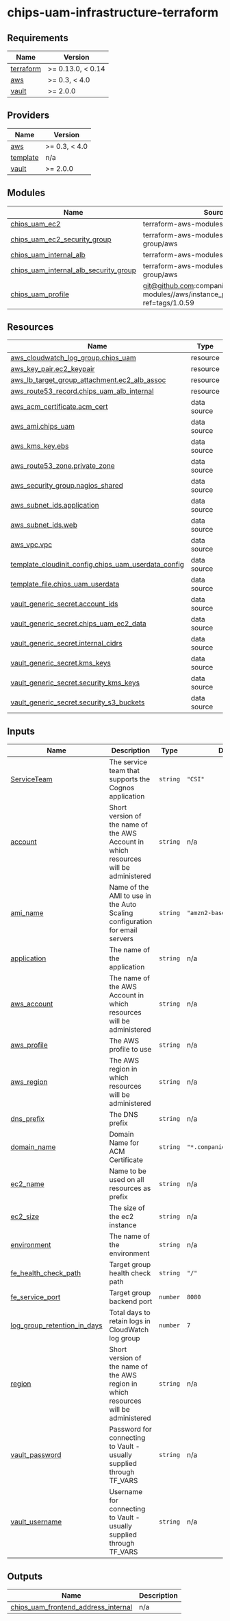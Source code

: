 # chips-uam-infrastructure-terraform

<!-- BEGINNING OF PRE-COMMIT-TERRAFORM DOCS HOOK -->
## Requirements

| Name | Version |
|------|---------|
| <a name="requirement_terraform"></a> [terraform](#requirement\_terraform) | >= 0.13.0, < 0.14 |
| <a name="requirement_aws"></a> [aws](#requirement\_aws) | >= 0.3, < 4.0 |
| <a name="requirement_vault"></a> [vault](#requirement\_vault) | >= 2.0.0 |

## Providers

| Name | Version |
|------|---------|
| <a name="provider_aws"></a> [aws](#provider\_aws) | >= 0.3, < 4.0 |
| <a name="provider_template"></a> [template](#provider\_template) | n/a |
| <a name="provider_vault"></a> [vault](#provider\_vault) | >= 2.0.0 |

## Modules

| Name | Source | Version |
|------|--------|---------|
| <a name="module_chips_uam_ec2"></a> [chips\_uam\_ec2](#module\_chips\_uam\_ec2) | terraform-aws-modules/ec2-instance/aws | 2.19.0 |
| <a name="module_chips_uam_ec2_security_group"></a> [chips\_uam\_ec2\_security\_group](#module\_chips\_uam\_ec2\_security\_group) | terraform-aws-modules/security-group/aws | ~> 3.0 |
| <a name="module_chips_uam_internal_alb"></a> [chips\_uam\_internal\_alb](#module\_chips\_uam\_internal\_alb) | terraform-aws-modules/alb/aws | ~> 5.0 |
| <a name="module_chips_uam_internal_alb_security_group"></a> [chips\_uam\_internal\_alb\_security\_group](#module\_chips\_uam\_internal\_alb\_security\_group) | terraform-aws-modules/security-group/aws | ~> 3.0 |
| <a name="module_chips_uam_profile"></a> [chips\_uam\_profile](#module\_chips\_uam\_profile) | git@github.com:companieshouse/terraform-modules//aws/instance_profile?ref=tags/1.0.59 |  |

## Resources

| Name | Type |
|------|------|
| [aws_cloudwatch_log_group.chips_uam](https://registry.terraform.io/providers/hashicorp/aws/latest/docs/resources/cloudwatch_log_group) | resource |
| [aws_key_pair.ec2_keypair](https://registry.terraform.io/providers/hashicorp/aws/latest/docs/resources/key_pair) | resource |
| [aws_lb_target_group_attachment.ec2_alb_assoc](https://registry.terraform.io/providers/hashicorp/aws/latest/docs/resources/lb_target_group_attachment) | resource |
| [aws_route53_record.chips_uam_alb_internal](https://registry.terraform.io/providers/hashicorp/aws/latest/docs/resources/route53_record) | resource |
| [aws_acm_certificate.acm_cert](https://registry.terraform.io/providers/hashicorp/aws/latest/docs/data-sources/acm_certificate) | data source |
| [aws_ami.chips_uam](https://registry.terraform.io/providers/hashicorp/aws/latest/docs/data-sources/ami) | data source |
| [aws_kms_key.ebs](https://registry.terraform.io/providers/hashicorp/aws/latest/docs/data-sources/kms_key) | data source |
| [aws_route53_zone.private_zone](https://registry.terraform.io/providers/hashicorp/aws/latest/docs/data-sources/route53_zone) | data source |
| [aws_security_group.nagios_shared](https://registry.terraform.io/providers/hashicorp/aws/latest/docs/data-sources/security_group) | data source |
| [aws_subnet_ids.application](https://registry.terraform.io/providers/hashicorp/aws/latest/docs/data-sources/subnet_ids) | data source |
| [aws_subnet_ids.web](https://registry.terraform.io/providers/hashicorp/aws/latest/docs/data-sources/subnet_ids) | data source |
| [aws_vpc.vpc](https://registry.terraform.io/providers/hashicorp/aws/latest/docs/data-sources/vpc) | data source |
| [template_cloudinit_config.chips_uam_userdata_config](https://registry.terraform.io/providers/hashicorp/template/latest/docs/data-sources/cloudinit_config) | data source |
| [template_file.chips_uam_userdata](https://registry.terraform.io/providers/hashicorp/template/latest/docs/data-sources/file) | data source |
| [vault_generic_secret.account_ids](https://registry.terraform.io/providers/hashicorp/vault/latest/docs/data-sources/generic_secret) | data source |
| [vault_generic_secret.chips_uam_ec2_data](https://registry.terraform.io/providers/hashicorp/vault/latest/docs/data-sources/generic_secret) | data source |
| [vault_generic_secret.internal_cidrs](https://registry.terraform.io/providers/hashicorp/vault/latest/docs/data-sources/generic_secret) | data source |
| [vault_generic_secret.kms_keys](https://registry.terraform.io/providers/hashicorp/vault/latest/docs/data-sources/generic_secret) | data source |
| [vault_generic_secret.security_kms_keys](https://registry.terraform.io/providers/hashicorp/vault/latest/docs/data-sources/generic_secret) | data source |
| [vault_generic_secret.security_s3_buckets](https://registry.terraform.io/providers/hashicorp/vault/latest/docs/data-sources/generic_secret) | data source |

## Inputs

| Name | Description | Type | Default | Required |
|------|-------------|------|---------|:--------:|
| <a name="input_ServiceTeam"></a> [ServiceTeam](#input\_ServiceTeam) | The service team that supports the Cognos application | `string` | `"CSI"` | no |
| <a name="input_account"></a> [account](#input\_account) | Short version of the name of the AWS Account in which resources will be administered | `string` | n/a | yes |
| <a name="input_ami_name"></a> [ami\_name](#input\_ami\_name) | Name of the AMI to use in the Auto Scaling configuration for email servers | `string` | `"amzn2-base-*"` | no |
| <a name="input_application"></a> [application](#input\_application) | The name of the application | `string` | n/a | yes |
| <a name="input_aws_account"></a> [aws\_account](#input\_aws\_account) | The name of the AWS Account in which resources will be administered | `string` | n/a | yes |
| <a name="input_aws_profile"></a> [aws\_profile](#input\_aws\_profile) | The AWS profile to use | `string` | n/a | yes |
| <a name="input_aws_region"></a> [aws\_region](#input\_aws\_region) | The AWS region in which resources will be administered | `string` | n/a | yes |
| <a name="input_dns_prefix"></a> [dns\_prefix](#input\_dns\_prefix) | The DNS prefix | `string` | n/a | yes |
| <a name="input_domain_name"></a> [domain\_name](#input\_domain\_name) | Domain Name for ACM Certificate | `string` | `"*.companieshouse.gov.uk"` | no |
| <a name="input_ec2_name"></a> [ec2\_name](#input\_ec2\_name) | Name to be used on all resources as prefix | `string` | n/a | yes |
| <a name="input_ec2_size"></a> [ec2\_size](#input\_ec2\_size) | The size of the ec2 instance | `string` | n/a | yes |
| <a name="input_environment"></a> [environment](#input\_environment) | The name of the environment | `string` | n/a | yes |
| <a name="input_fe_health_check_path"></a> [fe\_health\_check\_path](#input\_fe\_health\_check\_path) | Target group health check path | `string` | `"/"` | no |
| <a name="input_fe_service_port"></a> [fe\_service\_port](#input\_fe\_service\_port) | Target group backend port | `number` | `8080` | no |
| <a name="input_log_group_retention_in_days"></a> [log\_group\_retention\_in\_days](#input\_log\_group\_retention\_in\_days) | Total days to retain logs in CloudWatch log group | `number` | `7` | no |
| <a name="input_region"></a> [region](#input\_region) | Short version of the name of the AWS region in which resources will be administered | `string` | n/a | yes |
| <a name="input_vault_password"></a> [vault\_password](#input\_vault\_password) | Password for connecting to Vault - usually supplied through TF\_VARS | `string` | n/a | yes |
| <a name="input_vault_username"></a> [vault\_username](#input\_vault\_username) | Username for connecting to Vault - usually supplied through TF\_VARS | `string` | n/a | yes |

## Outputs

| Name | Description |
|------|-------------|
| <a name="output_chips_uam_frontend_address_internal"></a> [chips\_uam\_frontend\_address\_internal](#output\_chips\_uam\_frontend\_address\_internal) | n/a |
<!-- END OF PRE-COMMIT-TERRAFORM DOCS HOOK -->